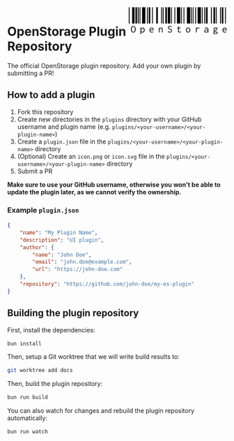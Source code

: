 <picture>
  <source media="(prefers-color-scheme: dark)" srcset="./builder/assets/OpenStorage-logo-white.svg">
  <img alt="OpenStorage Logo" src="./builder/assets/OpenStorage-logo-black.svg" align="right" width="225">
</picture>

# OpenStorage Plugin Repository

The official OpenStorage plugin repository. Add your own plugin by submitting a PR!

## How to add a plugin

1. Fork this repository
2. Create new directories in the `plugins` directory with your GitHub username and plugin name (e.g. `plugins/<your-username>/<your-plugin-name>`)
3. Create a `plugin.json` file in the `plugins/<your-username>/<your-plugin-name>` directory
4. (Optional) Create an `icon.png` or `icon.svg` file in the `plugins/<your-username>/<your-plugin-name>` directory
5. Submit a PR

**Make sure to use your GitHub username, otherwise you won't be able to update the plugin later, as we cannot verify the ownership.**

### Example `plugin.json`

```json
{
    "name": "My Plugin Name",
    "description": "UI plugin",
    "author": {
        "name": "John Doe",
        "email": "john.doe@example.com",
        "url": "https://john-doe.com"
    },
    "repository": "https://github.com/john-doe/my-os-plugin"
}
```

## Building the plugin repository

First, install the dependencies:

```bash
bun install
```

Then, setup a Git worktree that we will write build results to:

```bash
git worktree add docs
```

Then, build the plugin repository:

```bash
bun run build
```

You can also watch for changes and rebuild the plugin repository automatically:

```bash
bun run watch
```
